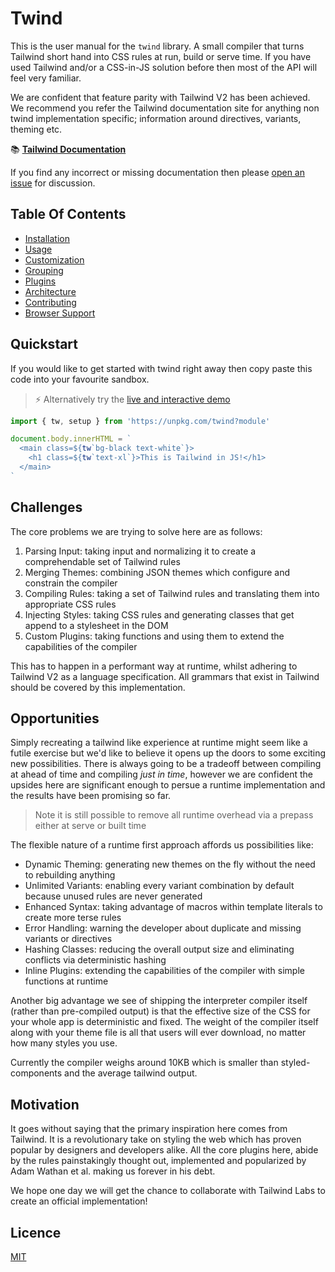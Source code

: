 # Twind

This is the user manual for the `twind` library. A small compiler that turns Tailwind short hand into CSS rules at run, build or serve time. If you have used Tailwind and/or a CSS-in-JS solution before then most of the API will feel very familiar.

We are confident that feature parity with Tailwind V2 has been achieved. We recommend you refer the Tailwind documentation site for anything non twind implementation specific; information around directives, variants, theming etc.

📚 **[Tailwind Documentation](https://tailwindcss.com)**

If you find any incorrect or missing documentation then please [open an issue](https://github.com/tw-in-js/core/issues) for discussion.

## Table Of Contents

- [Installation](./installation.md)
- [Usage](./usage.md)
- [Customization](./customization.md)
- [Grouping](./grouping.md)
- [Plugins](./plugins.md)
- [Architecture](./architectiure.md)
- [Contributing](./contributing.md)
- [Browser Support](./browser-support.md)

## Quickstart

If you would like to get started with twind right away then copy paste this code into your favourite sandbox.

> ⚡️ Alternatively try the [live and interactive demo](https://esm.codes/)

```js
import { tw, setup } from 'https://unpkg.com/twind?module'

document.body.innerHTML = `
  <main class=${tw`bg-black text-white`}>
    <h1 class=${tw`text-xl`}>This is Tailwind in JS!</h1>
  </main>
`
```

## Challenges

The core problems we are trying to solve here are as follows:

1. Parsing Input: taking input and normalizing it to create a comprehendable set of Tailwind rules
2. Merging Themes: combining JSON themes which configure and constrain the compiler
3. Compiling Rules: taking a set of Tailwind rules and translating them into appropriate CSS rules
4. Injecting Styles: taking CSS rules and generating classes that get append to a stylesheet in the DOM
5. Custom Plugins: taking functions and using them to extend the capabilities of the compiler

This has to happen in a performant way at runtime, whilst adhering to Tailwind V2 as a language specification. All grammars that exist in Tailwind should be covered by this implementation.

## Opportunities

Simply recreating a tailwind like experience at runtime might seem like a futile exercise but we'd like to believe it opens up the doors to some exciting new possibilities. There is always going to be a tradeoff between compiling at ahead of time and compiling _just in time_, however we are confident the upsides here are significant enough to persue a runtime implementation and the results have been promising so far.

> Note it is still possible to remove all runtime overhead via a prepass either at serve or built time

The flexible nature of a runtime first approach affords us possibilities like:

- Dynamic Theming: generating new themes on the fly without the need to rebuilding anything
- Unlimited Variants: enabling every variant combination by default because unused rules are never generated
- Enhanced Syntax: taking advantage of macros within template literals to create more terse rules
- Error Handling: warning the developer about duplicate and missing variants or directives
- Hashing Classes: reducing the overall output size and eliminating conflicts via deterministic hashing
- Inline Plugins: extending the capabilities of the compiler with simple functions at runtime

Another big advantage we see of shipping the interpreter compiler itself (rather than pre-compiled output) is that the effective size of the CSS for your whole app is deterministic and fixed. The weight of the compiler itself along with your theme file is all that users will ever download, no matter how many styles you use.

Currently the compiler weighs around 10KB which is smaller than styled-components and the average tailwind output.

## Motivation

It goes without saying that the primary inspiration here comes from Tailwind. It is a revolutionary take on styling the web which has proven popular by designers and developers alike. All the core plugins here, abide by the rules painstakingly thought out, implemented and popularized by Adam Wathan et al. making us forever in his debt.

We hope one day we will get the chance to collaborate with Tailwind Labs to create an official implementation!

## Licence

[MIT](https://github.com/tw-in-js/core/blob/main/LICENSE)
